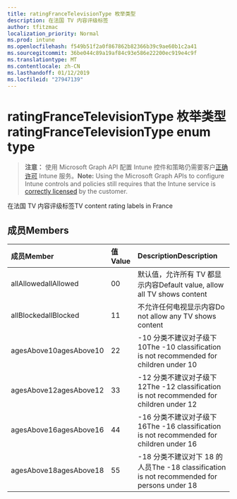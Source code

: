 ```yaml
---
title: ratingFranceTelevisionType 枚举类型
description: 在法国 TV 内容评级标签
author: tfitzmac
localization_priority: Normal
ms.prod: intune
ms.openlocfilehash: f549b51f2a0f867862b82366b39c9ae60b1c2a41
ms.sourcegitcommit: 36be044c89a19af84c93e586e22200ec919e4c9f
ms.translationtype: MT
ms.contentlocale: zh-CN
ms.lasthandoff: 01/12/2019
ms.locfileid: "27947139"
---
```

# <a name="ratingfrancetelevisiontype-enum-type"></a><span data-ttu-id="9272c-103">ratingFranceTelevisionType 枚举类型</span><span class="sxs-lookup"><span data-stu-id="9272c-103">ratingFranceTelevisionType enum type</span></span>

> <span data-ttu-id="9272c-104">**注意：** 使用 Microsoft Graph API 配置 Intune 控件和策略仍需要客户[正确许可](https://go.microsoft.com/fwlink/?linkid=839381) Intune 服务。</span><span class="sxs-lookup"><span data-stu-id="9272c-104">**Note:** Using the Microsoft Graph APIs to configure Intune controls and policies still requires that the Intune service is [correctly licensed](https://go.microsoft.com/fwlink/?linkid=839381) by the customer.</span></span>

<span data-ttu-id="9272c-105">在法国 TV 内容评级标签</span><span class="sxs-lookup"><span data-stu-id="9272c-105">TV content rating labels in France</span></span>
## <a name="members"></a><span data-ttu-id="9272c-106">成员</span><span class="sxs-lookup"><span data-stu-id="9272c-106">Members</span></span>
|<span data-ttu-id="9272c-107">成员</span><span class="sxs-lookup"><span data-stu-id="9272c-107">Member</span></span>|<span data-ttu-id="9272c-108">值</span><span class="sxs-lookup"><span data-stu-id="9272c-108">Value</span></span>|<span data-ttu-id="9272c-109">Description</span><span class="sxs-lookup"><span data-stu-id="9272c-109">Description</span></span>|
|:---|:---|:---|
|<span data-ttu-id="9272c-110">allAllowed</span><span class="sxs-lookup"><span data-stu-id="9272c-110">allAllowed</span></span>|<span data-ttu-id="9272c-111">0</span><span class="sxs-lookup"><span data-stu-id="9272c-111">0</span></span>|<span data-ttu-id="9272c-112">默认值，允许所有 TV 都显示内容</span><span class="sxs-lookup"><span data-stu-id="9272c-112">Default value, allow all TV shows content</span></span>|
|<span data-ttu-id="9272c-113">allBlocked</span><span class="sxs-lookup"><span data-stu-id="9272c-113">allBlocked</span></span>|<span data-ttu-id="9272c-114">1</span><span class="sxs-lookup"><span data-stu-id="9272c-114">1</span></span>|<span data-ttu-id="9272c-115">不允许任何电视显示内容</span><span class="sxs-lookup"><span data-stu-id="9272c-115">Do not allow any TV shows content</span></span>|
|<span data-ttu-id="9272c-116">agesAbove10</span><span class="sxs-lookup"><span data-stu-id="9272c-116">agesAbove10</span></span>|<span data-ttu-id="9272c-117">2</span><span class="sxs-lookup"><span data-stu-id="9272c-117">2</span></span>|<span data-ttu-id="9272c-118">-10 分类不建议对子级下 10</span><span class="sxs-lookup"><span data-stu-id="9272c-118">The -10 classification is not recommended for children under 10</span></span>|
|<span data-ttu-id="9272c-119">agesAbove12</span><span class="sxs-lookup"><span data-stu-id="9272c-119">agesAbove12</span></span>|<span data-ttu-id="9272c-120">3</span><span class="sxs-lookup"><span data-stu-id="9272c-120">3</span></span>|<span data-ttu-id="9272c-121">-12 分类不建议对子级下 12</span><span class="sxs-lookup"><span data-stu-id="9272c-121">The -12 classification is not recommended for children under 12</span></span>|
|<span data-ttu-id="9272c-122">agesAbove16</span><span class="sxs-lookup"><span data-stu-id="9272c-122">agesAbove16</span></span>|<span data-ttu-id="9272c-123">4</span><span class="sxs-lookup"><span data-stu-id="9272c-123">4</span></span>|<span data-ttu-id="9272c-124">-16 分类不建议对子级下 16</span><span class="sxs-lookup"><span data-stu-id="9272c-124">The -16 classification is not recommended for children under 16</span></span>|
|<span data-ttu-id="9272c-125">agesAbove18</span><span class="sxs-lookup"><span data-stu-id="9272c-125">agesAbove18</span></span>|<span data-ttu-id="9272c-126">5</span><span class="sxs-lookup"><span data-stu-id="9272c-126">5</span></span>|<span data-ttu-id="9272c-127">-18 分类不建议对下 18 的人员</span><span class="sxs-lookup"><span data-stu-id="9272c-127">The -18 classification is not recommended for persons under 18</span></span>|



